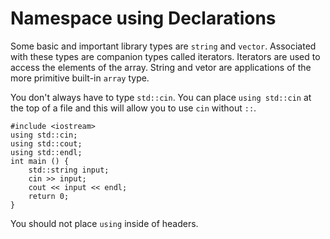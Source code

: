 # Namespace using Declarations

Some basic and important library types are `string` and `vector`. Associated with these types are companion types called iterators. Iterators are used to access the elements of the array. String and vetor are applications of the more primitive built-in `array` type.

You don't always have to type `std::cin`. You can place `using std::cin` at the top of a file and this will allow you to use `cin` without `::`.

    #include <iostream>
    using std::cin;
    using std::cout;
    using std::endl;
    int main () {
        std::string input;
        cin >> input;
        cout << input << endl;
        return 0;
    }

You should not place `using` inside of headers.